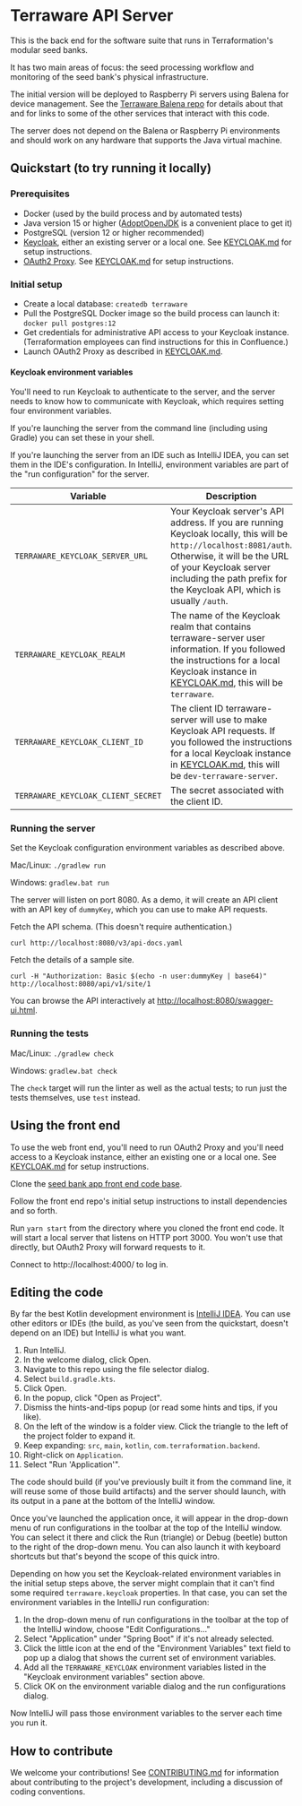 # Terraware API Server

This is the back end for the software suite that runs in Terraformation's modular seed banks.

It has two main areas of focus: the seed processing workflow and monitoring of the seed bank's physical infrastructure.

The initial version will be deployed to Raspberry Pi servers using Balena for device management. See the [Terraware Balena repo](https://github.com/terraware/balena/) for details about that and for links to some of the other services that interact with this code.

The server does not depend on the Balena or Raspberry Pi environments and should work on any hardware that supports the Java virtual machine.

## Quickstart (to try running it locally)

### Prerequisites

* Docker (used by the build process and by automated tests)
* Java version 15 or higher ([AdoptOpenJDK](https://adoptopenjdk.net/) is a convenient place to get it)
* PostgreSQL (version 12 or higher recommended)
* [Keycloak](https://keycloak.org/), either an existing server or a local one. See [KEYCLOAK.md](KEYCLOAK.md) for setup instructions.
* [OAuth2 Proxy](https://github.com/oauth2-proxy/oauth2-proxy). See [KEYCLOAK.md](KEYCLOAK.md) for setup instructions.

### Initial setup

* Create a local database: `createdb terraware`
* Pull the PostgreSQL Docker image so the build process can launch it: `docker pull postgres:12`
* Get credentials for administrative API access to your Keycloak instance. (Terraformation employees can find instructions for this in Confluence.)
* Launch OAuth2 Proxy as described in [KEYCLOAK.md](KEYCLOAK.md).

#### Keycloak environment variables

You'll need to run Keycloak to authenticate to the server, and the server needs to know how to communicate with Keycloak, which requires setting four environment variables.

If you're launching the server from the command line (including using Gradle) you can set these in your shell.

If you're launching the server from an IDE such as IntelliJ IDEA, you can set them in the IDE's configuration. In IntelliJ, environment variables are part of the "run configuration" for the server.

| Variable | Description
| --- | ---
| `TERRAWARE_KEYCLOAK_SERVER_URL` | Your Keycloak server's API address. If you are running Keycloak locally, this will be `http://localhost:8081/auth`. Otherwise, it will be the URL of your Keycloak server including the path prefix for the Keycloak API, which is usually `/auth`.
|`TERRAWARE_KEYCLOAK_REALM` | The name of the Keycloak realm that contains terraware-server user information. If you followed the instructions for a local Keycloak instance in [KEYCLOAK.md](KEYCLOAK.md), this will be `terraware`.
|`TERRAWARE_KEYCLOAK_CLIENT_ID` | The client ID terraware-server will use to make Keycloak API requests. If you followed the instructions for a local Keycloak instance in [KEYCLOAK.md](KEYCLOAK.md), this will be `dev-terraware-server`.
|`TERRAWARE_KEYCLOAK_CLIENT_SECRET` | The secret associated with the client ID.

### Running the server

Set the Keycloak configuration environment variables as described above.

Mac/Linux: `./gradlew run`

Windows: `gradlew.bat run`

The server will listen on port 8080. As a demo, it will create an API client with an API key of `dummyKey`, which you can use to make API requests.

Fetch the API schema. (This doesn't require authentication.)

    curl http://localhost:8080/v3/api-docs.yaml

Fetch the details of a sample site.

    curl -H "Authorization: Basic $(echo -n user:dummyKey | base64)" http://localhost:8080/api/v1/site/1

You can browse the API interactively at [http://localhost:8080/swagger-ui.html](http://localhost:8080/swagger-ui.html).

### Running the tests

Mac/Linux: `./gradlew check`

Windows: `gradlew.bat check`

The `check` target will run the linter as well as the actual tests; to run just the tests themselves, use `test` instead.

## Using the front end

To use the web front end, you'll need to run OAuth2 Proxy and you'll need access to a Keycloak instance, either an existing one or a local one. See [KEYCLOAK.md](KEYCLOAK.md) for setup instructions.

Clone the [seed bank app front end code base](https://github.com/terraware/seedbank-app).

Follow the front end repo's initial setup instructions to install dependencies and so forth.

Run `yarn start` from the directory where you cloned the front end code. It will start a local server that listens on HTTP port 3000. You won't use that directly, but OAuth2 Proxy will forward requests to it.

Connect to http://localhost:4000/ to log in.

## Editing the code

By far the best Kotlin development environment is [IntelliJ IDEA](https://www.jetbrains.com/idea/). You can use other editors or IDEs (the build, as you've seen from the quickstart, doesn't depend on an IDE) but IntelliJ is what you want.

1. Run IntelliJ.
2. In the welcome dialog, click Open.
3. Navigate to this repo using the file selector dialog.
4. Select `build.gradle.kts`.
5. Click Open.
6. In the popup, click "Open as Project".
7. Dismiss the hints-and-tips popup (or read some hints and tips, if you like).
8. On the left of the window is a folder view. Click the triangle to the left of the project folder to expand it.
9. Keep expanding: `src`, `main`, `kotlin`, `com.terraformation.backend`.
10. Right-click on `Application`.
11. Select "Run 'Application'".

The code should build (if you've previously built it from the command line, it will reuse some of those build artifacts) and the server should launch, with its output in a pane at the bottom of the IntelliJ window.

Once you've launched the application once, it will appear in the drop-down menu of run configurations in the toolbar at the top of the IntelliJ window. You can select it there and click the Run (triangle) or Debug (beetle) button to the right of the drop-down menu. You can also launch it with keyboard shortcuts but that's beyond the scope of this quick intro.

Depending on how you set the Keycloak-related environment variables in the initial setup steps above, the server might complain that it can't find some required `terraware.keycloak` properties. In that case, you can set the environment variables in the IntelliJ run configuration:

1. In the drop-down menu of run configurations in the toolbar at the top of the IntelliJ window, choose "Edit Configurations..."
2. Select "Application" under "Spring Boot" if it's not already selected.
3. Click the little icon at the end of the "Environment Variables" text field to pop up a dialog that shows the current set of environment variables.
4. Add all the `TERRAWARE_KEYCLOAK` environment variables listed in the "Keycloak environment variables" section above.
5. Click OK on the environment variable dialog and the run configurations dialog.

Now IntelliJ will pass those environment variables to the server each time you run it.

## How to contribute

We welcome your contributions! See [CONTRIBUTING.md](CONTRIBUTING.md) for information about contributing to the project's development, including a discussion of coding conventions.
